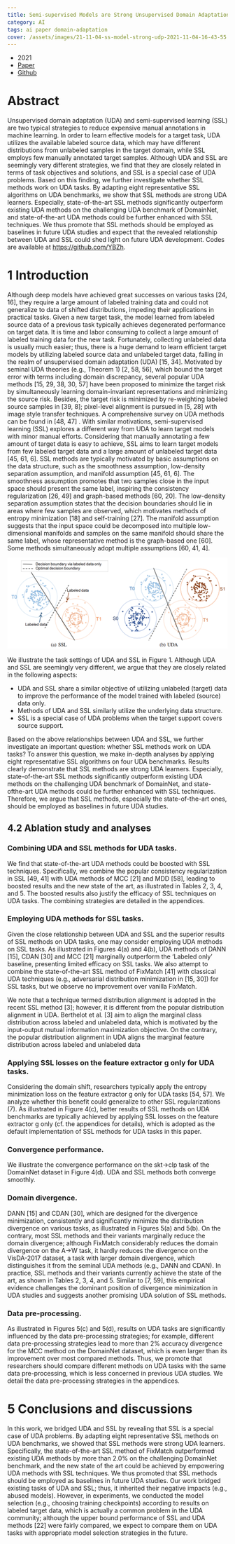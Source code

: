 ```yaml
---
title: Semi-supervised Models are Strong Unsupervised Domain Adaptation Learners
category: AI
tags: ai paper domain-adaptation
cover: /assets/images/21-11-04-ss-model-strong-udp-2021-11-04-16-43-55.png
---
```


- 2021
- [Paper](https://arxiv.org/pdf/2106.00417.pdf)
- [Github](https://github.com/YBZh/Bridging_UDA_SSL)

<!--more--> 

# Abstract 

Unsupervised domain adaptation (UDA) and semi-supervised learning (SSL) are two typical strategies to reduce expensive manual annotations in machine learning. In order to learn effective models for a target task, UDA utilizes the available labeled source data, which may have different distributions from unlabeled samples in the target domain, while SSL employs few manually annotated target samples. Although UDA and SSL are seemingly very different strategies, we find that they are closely related in terms of task objectives and solutions, and SSL is a special case of UDA problems. Based on this finding, we further investigate whether SSL methods work on UDA tasks. By adapting eight representative SSL algorithms on UDA benchmarks, we show that SSL methods are strong UDA learners. Especially, state-of-the-art SSL methods significantly outperform existing UDA methods on the challenging UDA benchmark of DomainNet, and state-of-the-art UDA methods could be further enhanced with SSL techniques. We thus promote that SSL methods should be employed as baselines in future UDA studies and expect that the revealed relationship between UDA and SSL could shed light on future UDA development. Codes are available at https://github.com/YBZh.

# 1 Introduction 

Although deep models have achieved great successes on various tasks [24, 16], they require a large amount of labeled training data and could not generalize to data of shifted distributions, impeding their applications in practical tasks. Given a new target task, the model learned from labeled source data of a previous task typically achieves degenerated performance on target data. It is time and labor consuming to collect a large amount of labeled training data for the new task. Fortunately, collecting unlabeled data is usually much easier; thus, there is a huge demand to learn efficient target models by utilizing labeled source data and unlabeled target data, falling in the realm of unsupervised domain adaptation (UDA) [15, 34]. Motivated by seminal UDA theories (e.g., Theorem 1) [2, 58, 56], which bound the target error with terms including domain discrepancy, several popular UDA methods [15, 29, 38, 30, 57] have been proposed to minimize the target risk by simultaneously learning domain-invariant representations and minimizing the source risk. Besides, the target risk is minimized by re-weighting labeled source samples in [39, 8]; pixel-level alignment is pursued in [5, 28] with image style transfer techniques. A comprehensive survey on UDA methods can be found in [48, 47] .
With similar motivations, semi-supervised learning (SSL) explores a different way from UDA to learn target models with minor manual efforts. Considering that manually annotating a few amount of target data is easy to achieve, SSL aims to learn target models from few labeled target data and a large amount of unlabeled target data [45, 61, 6]. SSL methods are typically motivated by basic assumptions on the data structure, such as the smoothness assumption, low-density separation assumption, and manifold assumption [45, 61, 6]. The smoothness assumption promotes that two samples close in the input space should present the same label, inspiring the consistency regularization [26, 49] and graph-based methods [60, 20]. The low-density separation assumption states that the decision boundaries should lie in areas where few samples are observed, which motivates methods of entropy minimization [18] and self-training [27]. The manifold assumption suggests that the input space could be decomposed into multiple low-dimensional manifolds and samples on the same manifold should share the same label, whose representative method is the graph-based one [60].
Some methods simultaneously adopt multiple assumptions [60, 41, 4].

![](/assets/images/21-11-04-ss-model-strong-udp-2021-11-04-16-43-55.png)

We illustrate the task settings of UDA and SSL in Figure 1. Although UDA and SSL are seemingly very different, we argue that they are closely related in the following aspects:
- UDA and SSL share a similar objective of utilizing unlabeled (target) data to improve the performance of the model trained with labeled (source) data only.
- Methods of UDA and SSL similarly utilize the underlying data structure.
- SSL is a special case of UDA problems when the target support covers source support.

Based on the above relationships between UDA and SSL, we further investigate an important question: whether SSL methods work on UDA tasks? To answer this question, we make in-depth analyses by applying eight representative SSL algorithms on four UDA benchmarks. Results clearly demonstrate that SSL methods are strong UDA learners. Especially, state-of-the-art SSL methods significantly outperform existing UDA methods on the challenging UDA benchmark of DomainNet, and state-ofthe-art UDA methods could be further enhanced with SSL techniques. Therefore, we argue that SSL methods, especially the state-of-the-art ones, should be employed as baselines in future UDA studies.

## 4.2 Ablation study and analyses

### Combining UDA and SSL methods for UDA tasks.

We find that state-of-the-art UDA methods could be boosted with SSL techniques. Specifically, we combine the popular consistency regularization in SSL [49, 41] with UDA methods of MCC [21] and MDD [58], leading to boosted results and the new state of the art, as illustrated in Tables 2, 3, 4, and 5. The boosted results also justify the efficacy of SSL techniques on UDA tasks. The combining strategies are detailed in the appendices.

### Employing UDA methods for SSL tasks.

Given the close relationship between UDA and SSL and the superior results of SSL methods on UDA tasks, one may consider employing UDA methods on SSL tasks. As illustrated in Figures 4(a) and 4(b), UDA methods of DANN [15], CDAN [30] and MCC [21] marginally outperform the ‘Labeled only’ baseline, presenting limited efficacy on SSL tasks. We also attempt to combine the state-of-the-art SSL method of FixMatch [41] with classical UDA techniques (e.g., adversarial distribution minimization in [15, 30]) for SSL tasks, but we observe no improvement over vanilla FixMatch.

We note that a technique termed distribution alignment is adopted in the recent SSL method [3]; however, it is different from the popular distribution alignment in UDA. Berthelot et al. [3] aim to align the marginal class distribution across labeled and unlabeled data, which is motivated by the input-output mutual information maximization objective. On the contrary, the popular distribution alignment in UDA aligns the marginal feature distribution across labeled and unlabeled data

### Applying SSL losses on the feature extractor g only for UDA tasks.

Considering the domain shift, researchers typically apply the entropy minimization loss on the feature extractor g only for UDA tasks [54, 57]. We analyze whether this benefit could generalize to other SSL regularizations (7). As illustrated in Figure 4(c), better results of SSL methods on UDA benchmarks are typically achieved by applying SSL losses on the feature extractor g only (cf. the appendices for details), which is adopted as the default implementation of SSL methods for UDA tasks in this paper.

### Convergence performance.

We illustrate the convergence performance on the skt→clp task of the DomainNet dataset in Figure 4(d). UDA and SSL methods both converge smoothly.

### Domain divergence.

DANN [15] and CDAN [30], which are designed for the divergence minimization, consistently and significantly minimize the distribution divergence on various tasks, as illustrated in Figures 5(a) and 5(b). On the contrary, most SSL methods and their variants marginally reduce the domain divergence; although FixMatch considerably reduces the domain divergence on the A→W task, it hardly reduces the divergence on the VisDA-2017 dataset, a task with larger domain divergence, which distinguishes it from the seminal UDA methods (e.g., DANN and CDAN). In practice, SSL methods and their variants currently achieve the state of the art, as shown in Tables 2, 3, 4, and 5. Similar to [7, 59], this empirical evidence challenges the dominant position of divergence minimization in UDA studies and suggests another promising UDA solution of SSL methods.

### Data pre-processing.

As illustrated in Figures 5(c) and 5(d), results on UDA tasks are significantly influenced by the data pre-processing strategies; for example, different data pre-processing strategies lead to more than 2% accuracy divergence for the MCC method on the DomainNet dataset, which is even larger than its improvement over most compared methods. Thus, we promote that researchers should compare different methods on UDA tasks with the same data pre-processing, which is less concerned in previous UDA studies. We detail the data pre-processing strategies in the appendices.

# 5 Conclusions and discussions

In this work, we bridged UDA and SSL by revealing that SSL is a special case of UDA problems. By adapting eight representative SSL methods on UDA benchmarks, we showed that SSL methods were strong UDA learners. Specifically, the state-of-the-art SSL method of FixMatch outperformed existing UDA methods by more than 2.0% on the challenging DomainNet benchmark, and the new state of the art could be achieved by empowering UDA methods with SSL techniques. We thus promoted that SSL methods should be employed as baselines in future UDA studies. Our work bridged existing tasks of UDA and SSL; thus, it inherited their negative impacts (e.g., abused models). However, in experiments, we conducted the model selection (e.g., choosing training checkpoints) according to results on labeled target data, which is actually a common problem in the UDA community; although the upper bound performance of SSL and UDA methods [22] were fairly compared, we expect to compare them on UDA tasks with appropriate model selection strategies in the future.